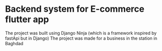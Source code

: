 # Backend system for E-commerce flutter app

The project was built using Django Ninja (which is a framework inspired by fastApi but in Django)
The project was made for a business in the station in Baghdad 
